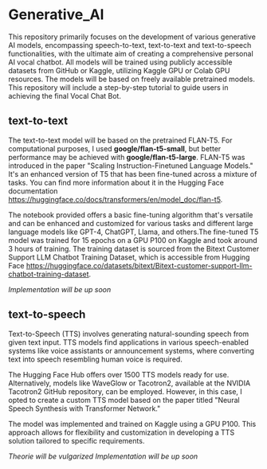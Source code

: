# Generative_AI

This repository primarily focuses on the development of various generative AI models, encompassing speech-to-text, text-to-text and text-to-speech functionalities, with the ultimate aim of creating a comprehensive personal AI vocal chatbot. All models will be trained using publicly accessible datasets from GitHub or Kaggle, utilizing Kaggle GPU or Colab GPU resources. The models will be based on freely available pretrained models. This repository will include a step-by-step tutorial to guide users in achieving the final Vocal Chat Bot.

## text-to-text 

The text-to-text model will be based on the pretrained FLAN-T5. For computational purposes, I used **google/flan-t5-small**, but better performance may be achieved with **google/flan-t5-large**. FLAN-T5 was introduced in the paper "Scaling Instruction-Finetuned Language Models." It's an enhanced version of T5 that has been fine-tuned across a mixture of tasks. You can find more information about it in the Hugging Face documentation https://huggingface.co/docs/transformers/en/model_doc/flan-t5.

The notebook provided offers a basic fine-tuning algorithm that's versatile and can be enhanced and customized for various tasks and different large language models like GPT-4, ChatGPT, Llama, and others.The fine-tuned T5 model was trained for 15 epochs on a GPU P100 on Kaggle and took around 3 hours of training. The training dataset is sourced from the Bitext Customer Support LLM Chatbot Training Dataset, which is accessible from Hugging Face https://huggingface.co/datasets/bitext/Bitext-customer-support-llm-chatbot-training-dataset.

*Implementation will be up soon*

## text-to-speech

Text-to-Speech (TTS) involves generating natural-sounding speech from given text input. TTS models find applications in various speech-enabled systems like voice assistants or announcement systems, where converting text into speech resembling human voice is required.

The Hugging Face Hub offers over 1500 TTS models ready for use. Alternatively, models like WaveGlow or Tacotron2, available at the NVIDIA Tacotron2 GitHub repository, can be employed. However, in this case, I opted to create a custom TTS model based on the paper titled "Neural Speech Synthesis with Transformer Network."

The model was implemented and trained on Kaggle using a GPU P100. This approach allows for flexibility and customization in developing a TTS solution tailored to specific requirements.


*Theorie will be vulgarized*
*Implementation will be up soon* 
